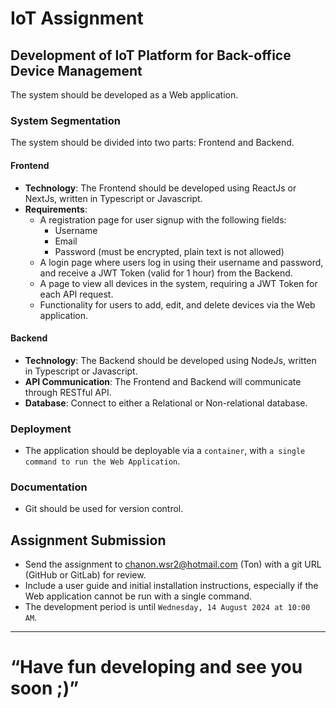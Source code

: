 # IoT Assignment

## Development of IoT Platform for Back-office Device Management

The system should be developed as a Web application.

### System Segmentation

The system should be divided into two parts: Frontend and Backend.

#### Frontend

- **Technology**: The Frontend should be developed using ReactJs or NextJs, written in Typescript or Javascript.
- **Requirements**:
  - A registration page for user signup with the following fields:
    - Username
    - Email
    - Password (must be encrypted, plain text is not allowed)
  - A login page where users log in using their username and password, and receive a JWT Token (valid for 1 hour) from the Backend.
  - A page to view all devices in the system, requiring a JWT Token for each API request.
  - Functionality for users to add, edit, and delete devices via the Web application.

#### Backend

- **Technology**: The Backend should be developed using NodeJs, written in Typescript or Javascript.
- **API Communication**: The Frontend and Backend will communicate through RESTful API.
- **Database**: Connect to either a Relational or Non-relational database.

### Deployment

- The application should be deployable via a `container`, with `a single command to run the Web Application`.

### Documentation

- Git should be used for version control.

## Assignment Submission

- Send the assignment to chanon.wsr2@hotmail.com (Ton) with a git URL (GitHub or GitLab) for review.
- Include a user guide and initial installation instructions, especially if the Web application cannot be run with a single command.
- The development period is until `Wednesday, 14 August 2024 at 10:00 AM`.

---
# “Have fun developing and see you soon ;)”
